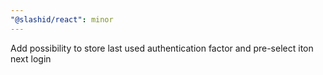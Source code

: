 ```yaml
---
"@slashid/react": minor
---
```


Add possibility to store last used authentication factor and pre-select iton next login
